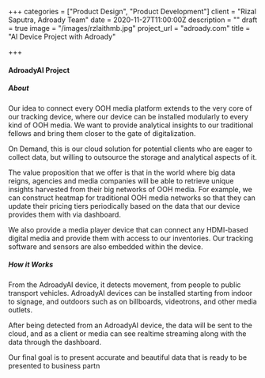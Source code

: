 +++
categories = ["Product Design", "Product Development"]
client = "Rizal Saputra, Adroady Team"
date = 2020-11-27T11:00:00Z
description = ""
draft = true
image = "/images/rzlaithmb.jpg"
project_url = "adroady.com"
title = "AI Device Project with Adroady"

+++
#### AdroadyAI Project

##### About

Our idea to connect every OOH media platform extends to the very core of our tracking device, where our device can be installed modularly to every kind of OOH media. We want to provide analytical insights to our traditional fellows and bring them closer to the gate of digitalization.

On Demand,  this is our cloud solution for potential clients who are eager to collect data, but willing to outsource the storage and analytical aspects of it.

The value proposition that we offer is that in the world where big data reigns, agencies and media companies will be able to retrieve unique insights harvested from their big networks of OOH media. For example, we can construct heatmap for traditional OOH media networks so that they can update their pricing tiers periodically based on the data that our device provides them with via dashboard.

We also provide a media player device that can connect any HDMI-based digital media and provide them with access to our inventories. Our tracking software and sensors are also embedded within the device.

##### How it Works

From the AdroadyAI device, it detects movement, from people to public transport vehicles. AdroadyAI devices can be installed starting from indoor to signage, and outdoors such as on billboards, videotrons, and other media outlets.

After being detected from an AdroadyAI device, the data will be sent to the cloud, and as a client or media can see realtime streaming along with the data through the dashboard.

Our final goal is to present accurate and beautiful data that is ready to be presented to business partn